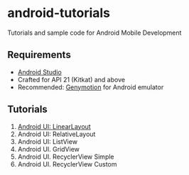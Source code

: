 # android-tutorials
Tutorials and sample code for Android Mobile Development

## Requirements
- [Android Studio](https://developer.android.com/studio/index.html)
- Crafted for API 21 (Kitkat) and above
- Recommended: [Genymotion](https://www.genymotion.com) for Android emulator

## Tutorials
1. [Android UI: LinearLayout](https://docs.google.com/document/d/1gHGpiQlLd9bsOlYc6ezHBPFYuKaErlAX8Jqj8xOsNeI/edit?usp=sharing)
2. Android UI: RelativeLayout
3. Android UI: ListView
4. Android UI. GridView
5. Android UI. RecyclerView Simple
6. Android UI. RecyclerView Custom
